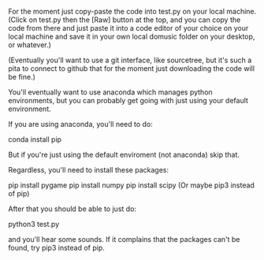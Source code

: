 For the moment just copy-paste the code into test.py on your local
machine. (Click on test.py then the [Raw] button at the top, and you
can copy the code from there and just paste it into a code editor of
your choice on your local machine and save it in your own local
domusic folder on your desktop, or whatever.)

(Eventually you'll want to use a git interface, like sourcetree, but
it's such a pita to connect to github that for the moment just
downloading the code will be fine.)

You'll eventually want to use anaconda which manages python
environments, but you can probably get going with just using your
default environment.

If you are using anaconda, you'll need to do:

   conda install pip

But if you're just using the default enviroment (not anaconda) skip
that.

Regardless, you'll need to install these packages:

  pip install pygame
  pip install numpy
  pip install scipy
  (Or maybe pip3 instead of pip)

After that you should be able to just do:

  python3 test.py

and you'll hear some sounds. If it complains that the packages can't
be found, try pip3 instead of pip.
